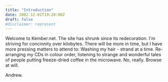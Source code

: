 ```yaml
---
title: "Introduction"
date: 2002-12-01T19:28:08Z
draft: false
#disclaimer: represent
---
```


Welcome to Kember.net. The site has shrunk since its redecoration. I'm striving for concinnity over kilobytes.<!--more--> There will be more in time, but I have more pressing matters to attend to: Washing my hair - strand at a time. Re-arranging my CDs in colour order, listening to strange and wonderful tales of people putting freeze-dried coffee in the microwave. No, really. Browse at will.

Andrew.
